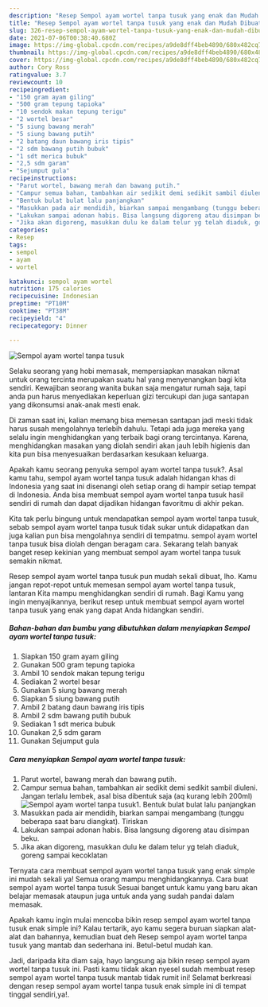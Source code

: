 ```yaml
---
description: "Resep Sempol ayam wortel tanpa tusuk yang enak dan Mudah Dibuat"
title: "Resep Sempol ayam wortel tanpa tusuk yang enak dan Mudah Dibuat"
slug: 326-resep-sempol-ayam-wortel-tanpa-tusuk-yang-enak-dan-mudah-dibuat
date: 2021-07-06T00:38:40.680Z
image: https://img-global.cpcdn.com/recipes/a9de8dff4beb4890/680x482cq70/sempol-ayam-wortel-tanpa-tusuk-foto-resep-utama.jpg
thumbnail: https://img-global.cpcdn.com/recipes/a9de8dff4beb4890/680x482cq70/sempol-ayam-wortel-tanpa-tusuk-foto-resep-utama.jpg
cover: https://img-global.cpcdn.com/recipes/a9de8dff4beb4890/680x482cq70/sempol-ayam-wortel-tanpa-tusuk-foto-resep-utama.jpg
author: Cory Ross
ratingvalue: 3.7
reviewcount: 10
recipeingredient:
- "150 gram ayam giling"
- "500 gram tepung tapioka"
- "10 sendok makan tepung terigu"
- "2 wortel besar"
- "5 siung bawang merah"
- "5 siung bawang putih"
- "2 batang daun bawang iris tipis"
- "2 sdm bawang putih bubuk"
- "1 sdt merica bubuk"
- "2,5 sdm garam"
- "Sejumput gula"
recipeinstructions:
- "Parut wortel, bawang merah dan bawang putih."
- "Campur semua bahan, tambahkan air sedikit demi sedikit sambil diuleni. Jangan terlalu lembek, asal bisa dibentuk saja (aq kurang lebih 200ml)"
- "Bentuk bulat bulat lalu panjangkan"
- "Masukkan pada air mendidih, biarkan sampai mengambang (tunggu beberapa saat baru diangkat). Tiriskan"
- "Lakukan sampai adonan habis. Bisa langsung digoreng atau disimpan beku."
- "Jika akan digoreng, masukkan dulu ke dalam telur yg telah diaduk, goreng sampai kecoklatan"
categories:
- Resep
tags:
- sempol
- ayam
- wortel

katakunci: sempol ayam wortel 
nutrition: 175 calories
recipecuisine: Indonesian
preptime: "PT10M"
cooktime: "PT38M"
recipeyield: "4"
recipecategory: Dinner

---
```



![Sempol ayam wortel tanpa tusuk](https://img-global.cpcdn.com/recipes/a9de8dff4beb4890/680x482cq70/sempol-ayam-wortel-tanpa-tusuk-foto-resep-utama.jpg)

Selaku seorang yang hobi memasak, mempersiapkan masakan nikmat untuk orang tercinta merupakan suatu hal yang menyenangkan bagi kita sendiri. Kewajiban seorang  wanita bukan saja mengatur rumah saja, tapi anda pun harus menyediakan keperluan gizi tercukupi dan juga santapan yang dikonsumsi anak-anak mesti enak.

Di zaman  saat ini, kalian memang bisa memesan santapan jadi meski tidak harus susah mengolahnya terlebih dahulu. Tetapi ada juga mereka yang selalu ingin menghidangkan yang terbaik bagi orang tercintanya. Karena, menghidangkan masakan yang diolah sendiri akan jauh lebih higienis dan kita pun bisa menyesuaikan berdasarkan kesukaan keluarga. 



Apakah kamu seorang penyuka sempol ayam wortel tanpa tusuk?. Asal kamu tahu, sempol ayam wortel tanpa tusuk adalah hidangan khas di Indonesia yang saat ini disenangi oleh setiap orang di hampir setiap tempat di Indonesia. Anda bisa membuat sempol ayam wortel tanpa tusuk hasil sendiri di rumah dan dapat dijadikan hidangan favoritmu di akhir pekan.

Kita tak perlu bingung untuk mendapatkan sempol ayam wortel tanpa tusuk, sebab sempol ayam wortel tanpa tusuk tidak sukar untuk didapatkan dan juga kalian pun bisa mengolahnya sendiri di tempatmu. sempol ayam wortel tanpa tusuk bisa diolah dengan beragam cara. Sekarang telah banyak banget resep kekinian yang membuat sempol ayam wortel tanpa tusuk semakin nikmat.

Resep sempol ayam wortel tanpa tusuk pun mudah sekali dibuat, lho. Kamu jangan repot-repot untuk memesan sempol ayam wortel tanpa tusuk, lantaran Kita mampu menghidangkan sendiri di rumah. Bagi Kamu yang ingin menyajikannya, berikut resep untuk membuat sempol ayam wortel tanpa tusuk yang enak yang dapat Anda hidangkan sendiri.

<!--inarticleads1-->

##### Bahan-bahan dan bumbu yang dibutuhkan dalam menyiapkan Sempol ayam wortel tanpa tusuk:

1. Siapkan 150 gram ayam giling
1. Gunakan 500 gram tepung tapioka
1. Ambil 10 sendok makan tepung terigu
1. Sediakan 2 wortel besar
1. Gunakan 5 siung bawang merah
1. Siapkan 5 siung bawang putih
1. Ambil 2 batang daun bawang iris tipis
1. Ambil 2 sdm bawang putih bubuk
1. Sediakan 1 sdt merica bubuk
1. Gunakan 2,5 sdm garam
1. Gunakan Sejumput gula




<!--inarticleads2-->

##### Cara menyiapkan Sempol ayam wortel tanpa tusuk:

1. Parut wortel, bawang merah dan bawang putih.
1. Campur semua bahan, tambahkan air sedikit demi sedikit sambil diuleni. Jangan terlalu lembek, asal bisa dibentuk saja (aq kurang lebih 200ml)
<img src="https://img-global.cpcdn.com/steps/0f340b22359db8fb/160x128cq70/sempol-ayam-wortel-tanpa-tusuk-langkah-memasak-2-foto.jpg" alt="Sempol ayam wortel tanpa tusuk">1. Bentuk bulat bulat lalu panjangkan
1. Masukkan pada air mendidih, biarkan sampai mengambang (tunggu beberapa saat baru diangkat). Tiriskan
1. Lakukan sampai adonan habis. Bisa langsung digoreng atau disimpan beku.
1. Jika akan digoreng, masukkan dulu ke dalam telur yg telah diaduk, goreng sampai kecoklatan




Ternyata cara membuat sempol ayam wortel tanpa tusuk yang enak simple ini mudah sekali ya! Semua orang mampu menghidangkannya. Cara buat sempol ayam wortel tanpa tusuk Sesuai banget untuk kamu yang baru akan belajar memasak ataupun juga untuk anda yang sudah pandai dalam memasak.

Apakah kamu ingin mulai mencoba bikin resep sempol ayam wortel tanpa tusuk enak simple ini? Kalau tertarik, ayo kamu segera buruan siapkan alat-alat dan bahannya, kemudian buat deh Resep sempol ayam wortel tanpa tusuk yang mantab dan sederhana ini. Betul-betul mudah kan. 

Jadi, daripada kita diam saja, hayo langsung aja bikin resep sempol ayam wortel tanpa tusuk ini. Pasti kamu tiidak akan nyesel sudah membuat resep sempol ayam wortel tanpa tusuk mantab tidak rumit ini! Selamat berkreasi dengan resep sempol ayam wortel tanpa tusuk enak simple ini di tempat tinggal sendiri,ya!.

